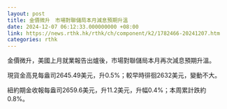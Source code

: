 ```yaml
---
layout: post
title: 金價微升　市場對聯儲局本月減息預期升溫
date: 2024-12-07 06:12:33.000000000 +08:00
link: https://news.rthk.hk/rthk/ch/component/k2/1782466-20241207.htm
categories: rthk
---
```


金價微升，美國上月就業報告出爐後，市場對聯儲局本月再次減息預期升溫。

現貨金高見每盎司2645.49美元，升0.5%；較早時徘徊2632美元，變動不大。

紐約期金收報每盎司2659.6美元，升11.2美元，升幅0.4%；本周累計跌約0.8%。
